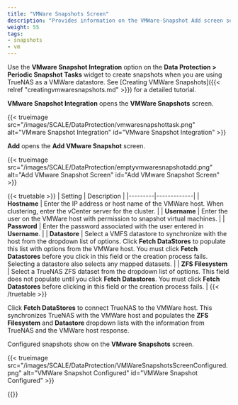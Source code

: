 ```yaml
---
title: "VMWare Snapshots Screen"
description: "Provides information on the VMWare-Snapshot Add screen settings and functions."
weight: 55
tags:
- snapshots
- vm
---
```


Use the **VMware Snapshot Integration** option on the **Data Protection > Periodic Snapshot Tasks** widget to create snapshots when you are using TrueNAS as a VMWare datastore.
See [Creating VMWare Snapshots]({{< relref "creatingvmwaresnapshots.md" >}}) for a detailed tutorial.

**VMware Snapshot Integration**  opens the **VMWare Snapshots** screen.  

{{< trueimage src="/images/SCALE/DataProtection/vmwaresnapshottask.png" alt="VMware Snapshot Integration" id="VMware Snapshot Integration" >}}  

**Add** opens the **Add VMware Snapshot** screen.

{{< trueimage src="/images/SCALE/DataProtection/emptyvmwaresnapshotadd.png" alt="Add VMware Snapshot Screen" id="Add VMware Snapshot Screen" >}}

{{< truetable >}}
| Setting | Description |
|---------|-------------|
| **Hostname** | Enter the IP address or host name of the VMWare host. When clustering, enter the vCenter server for the cluster. |
| **Username** | Enter the user on the VMWare host with permission to snapshot virtual machines. |
| **Password** | Enter the password associated with the user entered in **Username**. |
| **Datastore** | Select a VMFS datastore to synchronize with the host from the dropdown list of options. Click **Fetch DataStores** to populate this list with options from the VMWare host. You must click **Fetch Datastores** before you click in this field or the creation process fails. Selecting a datastore also selects any mapped datasets. |
| **ZFS Filesystem** | Select a TrueNAS ZFS dataset from the dropdown list of options. This field does not populate until you click **Fetch Datastores**. You must click **Fetch Datastores** before clicking in this field or the creation process fails. |
{{< /truetable >}}

Click **Fetch DataStores** to connect TrueNAS to the VMWare host.
This synchronizes TrueNAS with the VMWare host and populates the **ZFS Filesystem** and **Datastore** dropdown lists with the information from TrueNAS and the VMWare host response.

Configured snapshots show on the **VMware Snapshots** screen.

{{< trueimage src="/images/SCALE/DataProtection/VMWareSnapshotsScreenConfigured.png" alt="VMWare Snapshot Configured" id="VMWare Snapshot Configured" >}}

{{<include file="/static/includes/addcolumnorganizer.md">}}
